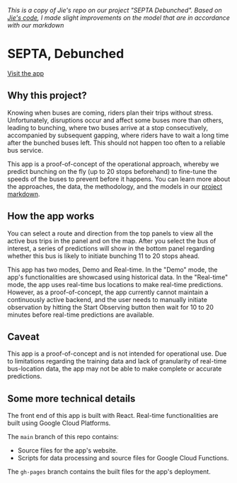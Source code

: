 *This is a copy of Jie's repo on our project "SEPTA Debunched". Based on [Jie's code](https://github.com/Leejere/debunch-septa-app), I made slight improvements on the model that are in accordance with our markdown* 

# SEPTA, Debunched

[Visit the app](https://leejere.github.io/debunch-septa-app/)

## Why this project?

Knowing when buses are coming, riders plan their trips without stress. Unfortunately, disruptions occur and affect some buses more than others, leading to bunching, where two buses arrive at a stop consecutively, accompanied by subsequent gapping, where riders have to wait a long time after the bunched buses left. This should not happen too often to a reliable bus service.

This app is a proof-of-concept of the operational approach, whereby we predict bunching on the fly (up to 20 stops beforehand) to fine-tune the speeds of the buses to prevent before it happens. You can learn more about the approaches, the data, the methodology, and the models in our [project markdown](https://leejere.github.io/otis-corridor/).

## How the app works

You can select a route and direction from the top panels to view all the active bus trips in the panel and on the map. After you select the bus of interest, a series of predictions will show in the bottom panel regarding whether this bus is likely to initiate bunching 11 to 20 stops ahead.

This app has two modes, Demo and Real-time. In the "Demo" mode, the app's functionalities are showcased using historical data. In the "Real-time" mode, the app uses real-time bus locations to make real-time predictions. However, as a proof-of-concept, the app currently cannot maintain a continuously active backend, and the user needs to manually initiate observation by hitting the Start Observing button then wait for 10 to 20 minutes before real-time predictions are available.

## Caveat

This app is a proof-of-concept and is not intended for operational use. Due to limitations regarding the training data and lack of granularity of real-time bus-location data, the app may not be able to make complete or accurate predictions.

## Some more technical details

The front end of this app is built with React. Real-time functionalities are built using Google Cloud Platforms.

The `main` branch of this repo contains:

- Source files for the app's website.
- Scripts for data processing and source files for Google Cloud Functions.

The `gh-pages` branch contains the built files for the app's deployment.
